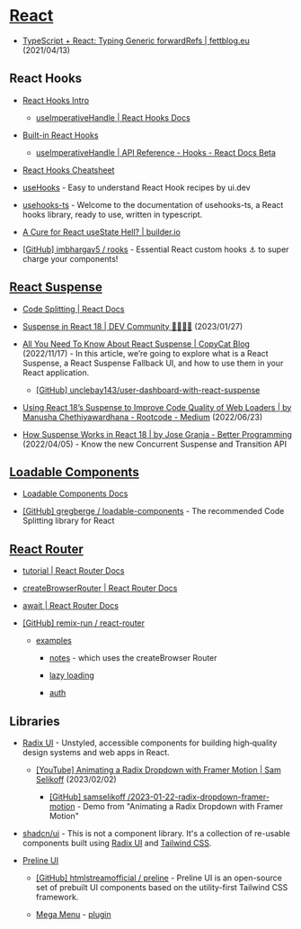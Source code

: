 # [React](https://reactjs.org/)

- [TypeScript + React: Typing Generic forwardRefs | fettblog.eu](https://fettblog.eu/typescript-react-generic-forward-refs/) (2021/04/13)

## React Hooks

- [React Hooks Intro](https://reactjs.org/docs/hooks-intro.html)

  - [useImperativeHandle | React Hooks Docs](https://reactjs.org/docs/hooks-reference.html#useimperativehandle)

- [Built-in React Hooks](https://beta.reactjs.org/reference/react)

  - [useImperativeHandle | API Reference - Hooks - React Docs Beta](https://beta.reactjs.org/reference/react/useImperativeHandle)

- [React Hooks Cheatsheet](https://react-hooks-cheatsheet.com/usestate)

- [useHooks](https://usehooks.com/) - Easy to understand React Hook recipes by ui.dev

- [usehooks-ts](https://usehooks-ts.com/) - Welcome to the documentation of usehooks-ts, a React hooks library, ready to use, written in typescript.

- [A Cure for React useState Hell? | builder.io](https://www.builder.io/blog/use-reducer)

- [[GitHub] imbhargav5 / rooks](https://github.com/imbhargav5/rooks) - Essential React custom hooks ⚓ to super charge your components!

## [React Suspense](https://beta.reactjs.org/reference/react/Suspense)

- [Code Splitting | React Docs](https://reactjs.org/docs/code-splitting.html)

- [Suspense in React 18 | DEV Community 👩‍💻👨‍💻](https://dev.to/heyitsarpit/suspense-in-react-18-4ca0) (2023/01/27)

- [All You Need To Know About React Suspense | CopyCat Blog](https://www.copycat.dev/blog/react-suspense/) (2022/11/17) - In this article, we’re going to explore what is a React Suspense, a React Suspense Fallback UI, and how to use them in your React application.

  - [[GitHub] unclebay143/user-dashboard-with-react-suspense](https://github.com/unclebay143/user-dashboard-with-react-suspense)

- [Using React 18’s Suspense to Improve Code Quality of Web Loaders | by Manusha Chethiyawardhana - Rootcode - Medium](https://medium.com/rootcodelabs/using-react-18s-suspense-to-improve-code-quality-of-web-loaders-6fbb1dd5ab2a) (2022/06/23)

- [How Suspense Works in React 18 | by Jose Granja - Better Programming](https://betterprogramming.pub/how-suspense-works-in-react-18-c7617a50447f) (2022/04/05) - Know the new Concurrent Suspense and Transition API

## [Loadable Components](https://loadable-components.com/)

- [Loadable Components Docs](https://loadable-components.com/docs)

- [[GitHub] gregberge / loadable-components](https://github.com/gregberge/loadable-components) - The recommended Code Splitting library for React

## [React Router](https://reactrouter.com/)

- [tutorial | React Router Docs](https://reactrouter.com/en/main/start/tutorial)

- [createBrowserRouter | React Router Docs](https://reactrouter.com/en/main/routers/create-browser-router)

- [await | React Router Docs](https://reactrouter.com/en/main/components/await)

- [[GitHub] remix-run / react-router](https://github.com/remix-run/react-router)

  - [examples](https://github.com/remix-run/react-router/tree/main/examples)

    - [notes](https://github.com/remix-run/react-router/blob/main/examples/notes/src/app.jsx) - which uses the createBrowser Router

    - [lazy loading](https://github.com/remix-run/react-router/blob/main/examples/lazy-loading/src/App.tsx)

    - [auth](https://github.com/remix-run/react-router/blob/main/examples/auth/src/App.tsx)

## Libraries

- [Radix UI](https://www.radix-ui.com/) - Unstyled, accessible components for building high‑quality design systems and web apps in React.

  - [[YouTube] Animating a Radix Dropdown with Framer Motion | Sam Selikoff](https://www.youtube.com/watch?v=p8CsotWUas0) (2023/02/02)

    - [[GitHub] samselikoff /2023-01-22-radix-dropdown-framer-motion](https://github.com/samselikoff/2023-01-22-radix-dropdown-framer-motion) - Demo from "Animating a Radix Dropdown with Framer Motion"

- [shadcn/ui](https://ui.shadcn.com/) - This is not a component library. It's a collection of re-usable components built using [Radix UI](https://www.radix-ui.com/) and [Tailwind CSS](https://tailwindcss.com/).

- [Preline UI](https://preline.co/)

  - [[GitHub] htmlstreamofficial / preline](https://github.com/htmlstreamofficial/preline) - Preline UI is an open-source set of prebuilt UI components based on the utility-first Tailwind CSS framework.

  - [Mega Menu](https://preline.co/docs/mega-menu.html) - [plugin](https://preline.co/plugins/html/mega-menu.html)
